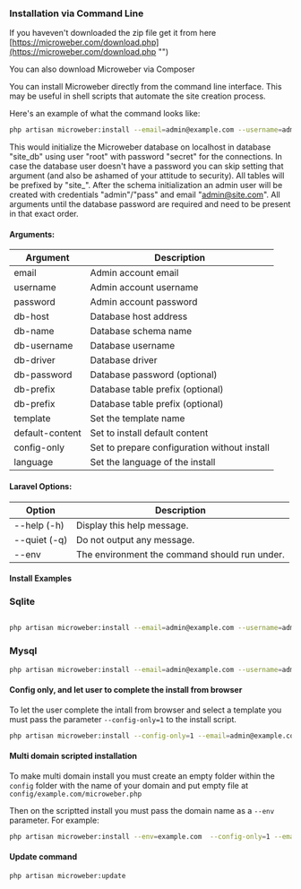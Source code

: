 ### Installation via Command Line

If you haveven't downloaded the zip file get it from here [https://microweber.com/download.php](https://microweber.com/download.php "") 

You can also download Microweber via Composer

You can install Microweber directly from the command line interface. This may be useful in shell scripts that automate the site creation process. 


Here's an example of what the command looks like:

```bash
php artisan microweber:install --email=admin@example.com --username=admin --password=mypassword --db-name=storage/database.sqlite --db-password=nopass --db-driver=sqlite --db-prefix=site_ --template=new-world --default-content=1
```



This would initialize the Microweber database on localhost in database "site_db" using user "root" with password "secret" for the connections. In case the database user doesn't have a password you can skip setting that argument (and also be ashamed of your attitude to security). All tables will be prefixed by "site_". After the schema initialization an admin user will be created with credentials "admin"/"pass" and email "admin@site.com".
All arguments until the database password are required and need to be present in that exact order.

 

#### Arguments:
| Argument | Description
|----------| ---
| email    | Admin account email
| username | Admin account username
| password | Admin account password
| db-host  | Database host address
| db-name  | Database schema name
| db-username  | Database username
| db-driver  | Database driver 
| db-password  | Database password (optional)
| db-prefix  | Database table prefix (optional)
| db-prefix  | Database table prefix (optional)
| template | Set the template name
| default-content | Set to install default content
| config-only | Set to prepare configuration without install
| language | Set the language of the install
 

#### Laravel Options:
|      Option  | Description
|          --- | ---
|--help (-h)   | Display this help message.
|--quiet (-q)  | Do not output any message.
|--env         | The environment the command should run under.



#### Install Examples 

### Sqlite
 
``` bash

php artisan microweber:install --email=admin@example.com --username=admin --password=mypassword --db-name=storage/database.sqlite --db-password=nopass --db-driver=sqlite --db-prefix=site_ --template=new-world --default-content=1

```

### Mysql

``` bash
php artisan microweber:install --email=admin@example.com --username=admin --password=mypassword --db-host=127.0.0.1 --db-name=microweber --db-username=dbuser --db-password=dbpass --db-driver=mysql --db-prefix=site_ --template=new-world --default-content=1
```




#### Config only, and let user to complete the install from browser

To let the user complete the intall from browser and select a template you must pass the parameter `--config-only=1` to the install script. 

``` bash
php artisan microweber:install --config-only=1 --email=admin@example.com --username=admin --password=mypassword --db-name=storage/database.sqlite --db-password=nopass --db-driver=sqlite --db-prefix=site_ --template=new-world --default-content=1
```

#### Multi domain scripted installation
To make multi domain install you must create an empty folder within the `config` folder with the name of your domain and put empty file at `config/example.com/microweber.php`

Then on the scriptted install you must pass the domain name as a `--env` parameter. For example: 


``` bash
php artisan microweber:install --env=example.com  --config-only=1 --email=admin@example.com --username=admin --password=mypassword --db-name=storage/database.sqlite --db-password=nopass --db-driver=sqlite --db-prefix=site_ --template=new-world --default-content=1
```

#### Update command

`php artisan microweber:update`

